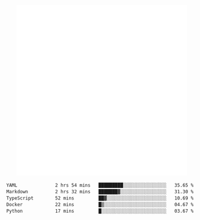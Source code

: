 <div align="center">
    <a href="https://konst.fish">
        <img src="https://raw.githubusercontent.com/konstfish/konstfish/master/fish.svg" alt="Logo" width="450"/>
    </a>
</div>

<!--START_SECTION:waka-->

```txt
YAML              2 hrs 54 mins   █████████░░░░░░░░░░░░░░░░   35.65 %
Markdown          2 hrs 32 mins   ███████▓░░░░░░░░░░░░░░░░░   31.30 %
TypeScript        52 mins         ██▓░░░░░░░░░░░░░░░░░░░░░░   10.69 %
Docker            22 mins         █▒░░░░░░░░░░░░░░░░░░░░░░░   04.67 %
Python            17 mins         █░░░░░░░░░░░░░░░░░░░░░░░░   03.67 %
```

<!--END_SECTION:waka-->
